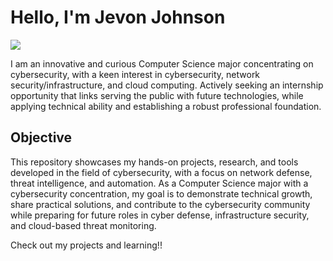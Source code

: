 # Hello, I'm Jevon Johnson
<a href="www.linkedin.com/jevon-johnson-0b161824a"><img src="https://img.shields.io/badge/-LinkedIn-0072b1?&style=for-the-badge&logo=linkedin&logoColor=white" /></a>


I am an innovative and curious Computer Science major concentrating on cybersecurity, with a keen interest in cybersecurity, network security/infrastructure, and cloud computing. Actively seeking an internship opportunity that links serving the public with future technologies, while applying technical ability and establishing a robust professional foundation.

## Objective
</div>
This repository showcases my hands-on projects, research, and tools developed in the field of cybersecurity, with a focus on network defense, threat intelligence, and automation. As a Computer Science major with a cybersecurity concentration, my goal is to demonstrate technical growth, share practical solutions, and contribute to the cybersecurity community while preparing for future roles in cyber defense, infrastructure security, and cloud-based threat monitoring.


Check out my projects and learning!!
